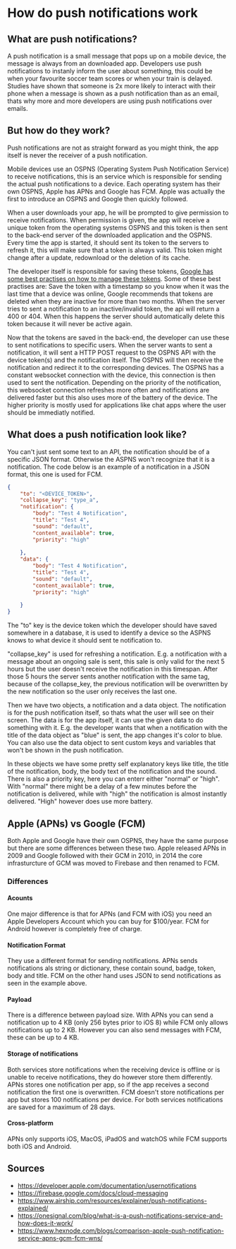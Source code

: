 # How do push notifications work

## What are push notifications?

A push notification is a small message that pops up on a mobile device, the message is always from an downloaded app. Developers use push notifications to instanly inform the user about something, this could be when your favourite soccer team scores or when your train is delayed. Studies have shown that someone is 2x more likely to interact with their phone when a message is shown as a push notification than as an email, thats why more and more developers are using push notifications over emails.

## But how do they work?
Push notifications are not as straight forward as you might think, the app itself is never the receiver of a push notification.

Mobile devices use an OSPNS (Operating System Push Notification Service) to receive notifications, this is an service which is responsible for sending the actual push notifications to a device. Each operating system has their own OSPNS, Apple has APNs and Google has FCM. Apple was actually the first to introduce an OSPNS and Google then quickly followed.

When a user downloads your app, he will be prompted to give permission to receive notifications. When permission is given, the app will receive a unique token from the operating systems OSPNS and this token is then sent to the back-end server of the downloaded application and the OSPNS. Every time the app is started, it should sent its token to the servers to refresh it, this will make sure that a token is always valid. This token might change after a update, redownload or the deletion of its cache.

The developer itself is responsible for saving these tokens, [Google has some best practises on how to manage these tokens](https://firebase.google.com/docs/cloud-messaging/manage-tokens). Some of these best practises are: Save the token with a timestamp so you know when it was the last time that a device was online, Google recommends that tokens are deleted when they are inactive for more than two months. When the server tries to sent a notification to an inactive/invalid token, the api will return a 400 or 404. When this happens the server should automatically delete this token because it will never be active again.

Now that the tokens are saved in the back-end, the developer can use these to sent notifications to specific users. When the server wants to sent a notification, it will sent a HTTP POST request to the OSPNS API with the device token(s) and the notification itself. The OSPNS will then receive the notification and redirect it to the corresponding devices. The OSPNS has a constant websocket connection with the device, this connection is then used to sent the notification. Depending on the priority of the notification, this websocket connection refreshes more often and notifications are delivered faster but this also uses more of the battery of the device. The higher priority is mostly used for applications like chat apps where the user should be immediatly notified.

## What does a push notification look like?

You can't just sent some text to an API, the notification should be of a specific JSON format. Otherwise the ASPNS won't recognize that it is a notification. The code below is an example of a notification in a JSON format, this one is used for FCM.

```json
{
    "to": "<DEVICE_TOKEN>",
    "collapse_key": "type_a",
    "notification": {
        "body": "Test 4 Notification",
        "title": "Test 4",
        "sound": "default",
        "content_available": true,
        "priority": "high"
        
    },
    "data": {
        "body": "Test 4 Notification",
        "title": "Test 4",
        "sound": "default",
        "content_available": true,
        "priority": "high"
        
    }
}
```
The "to" key is the device token which the developer should have saved somewhere in a database, it is used to identify a device so the ASPNS knows to what device it should sent te notification to.

"collapse_key" is used for refreshing a notification. E.g. a notification with a message about an ongoing sale is sent, this sale is only valid for the next 5 hours but the user doesn't receive the notification in this timespan. After those 5 hours the server sents another notification with the same tag, because of the collapse_key, the previous notification will be overwritten by the new notification so the user only receives the last one.

Then we have two objects, a notification and a data object. The notification is for the push notification itself, so thats what the user will see on their screen. The data is for the app itself, it can use the given data to do something with it. E.g. the developer wants that when a notification with the title of the data object as "blue" is sent, the app changes it's color to blue. You can also use the data object to sent custom keys and variables that won't be shown in the push notification.

In these objects we have some pretty self explanatory keys like title, the title of the notification, body, the body text of the notification and the sound. There is also a priority key, here you can enterr either "normal" or "high". With "normal" there might be a delay of a few minutes before the notification is delivered, while with "high" the notification is almost instantly delivered. "High" however does use more battery.


## Apple (APNs) vs Google (FCM)

Both Apple and Google have their own OSPNS, they have the same purpose but there are some differences between these two. Apple released APNs in 2009 and Google followed with their GCM in 2010, in 2014 the core infrasturcture of GCM was moved to Firebase and then renamed to FCM.

### Differences
#### Acounts
One major difference is that for APNs (and FCM with iOS) you need an Apple Developers Account which you can buy for $100/year. FCM for Android however is completely free of charge.

#### Notification Format

They use a different format for sending notifications. APNs sends notifications als string or dictionary, these contain sound, badge, token, body and title. FCM on the other hand uses JSON to send notifications as seen in the example above.

#### Payload

There is a difference between payload size. With APNs you can send a notification up to 4 KB (only 256 bytes prior to iOS 8) while FCM only allows notifications up to 2 KB. However you can also send messages with FCM, these can be up to 4 KB.

#### Storage of notifications
Both services store notifications when the receiving device is offline or is unable to receive notifications, they do however store them differently. APNs stores one notification per app, so if the app receives a second notification the first one is overwritten. FCM doesn't store notifications per app but stores 100 notifications per device. For both services notifications are saved for a maximum of 28 days.

#### Cross-platform
APNs only supports iOS, MacOS, iPadOS and watchOS while FCM supports both iOS and Android.

## Sources
- https://developer.apple.com/documentation/usernotifications
- https://firebase.google.com/docs/cloud-messaging
- https://www.airship.com/resources/explainer/push-notifications-explained/
- https://onesignal.com/blog/what-is-a-push-notifications-service-and-how-does-it-work/
- https://www.hexnode.com/blogs/comparison-apple-push-notification-service-apns-gcm-fcm-wns/

